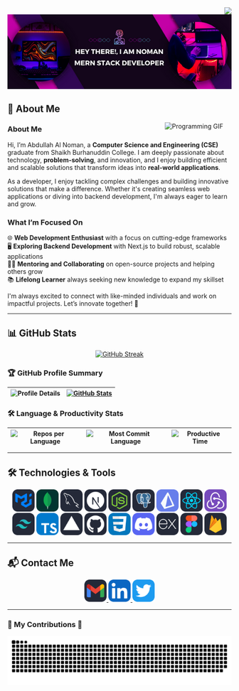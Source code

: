 <img align="right" src="https://visitor-badge.laobi.icu/badge?page_id=MIRNOMAN.MIRNOMAN" />

<div align="center">
  <img width="900px" src="/Hey There!, I am Noman.png" alt="Hey There! I am Noman" />
</div>

## 🚀 About Me  

<img align="right" width="150" src="./picture/programmer.gif" alt="Programming GIF" />

### **About Me**  
Hi, I’m Abdullah Al Noman, a **Computer Science and Engineering (CSE)** graduate from Shaikh Burhanuddin College. I am deeply passionate about technology, **problem-solving**, and innovation, and I enjoy building efficient and scalable solutions that transform ideas into **real-world applications**.

As a developer, I enjoy tackling complex challenges and building innovative solutions that make a difference. Whether it's creating seamless web applications or diving into backend development, I'm always eager to learn and grow.

### **What I’m Focused On**  
🌐 **Web Development Enthusiast** with a focus on cutting-edge frameworks  
🖥️ **Exploring Backend Development** with Next.js to build robust, scalable applications  
👨‍💻 **Mentoring and Collaborating** on open-source projects and helping others grow  
📚 **Lifelong Learner** always seeking new knowledge to expand my skillset

I'm always excited to connect with like-minded individuals and work on impactful projects. Let’s innovate together! 🚀  


---

## 📊 GitHub Stats  

<div align="center">

[![GitHub Streak](https://streak-stats.demolab.com?user=MIRNOMAN&theme=windows-dark&card_width=800)](https://git.io/streak-stats)

</div>


### 🏆 GitHub Profile Summary

<div align="center">

| ![Profile Details](http://github-profile-summary-cards.vercel.app/api/cards/profile-details?username=MIRNOMAN&theme=vue&card_width=500) | [![GitHub Stats](https://github-readme-stats.vercel.app/api?username=MIRNOMAN)](https://github.com/anuraghazra/github-readme-stats) |
|:--:|:--:|

</div>

### 🛠️ Language & Productivity Stats

| ![Repos per Language](http://github-profile-summary-cards.vercel.app/api/cards/repos-per-language?username=MIRNOMAN&theme=vue) | ![Most Commit Language](http://github-profile-summary-cards.vercel.app/api/cards/most-commit-language?username=MIRNOMAN&theme=vue) | ![Productive Time](http://github-profile-summary-cards.vercel.app/api/cards/productive-time?username=MIRNOMAN&theme=vue&utcOffset=8) |
|:--:|:--:|:--:|



---

## 🛠️ Technologies & Tools  

<div align="center">
  <img src="MaterialUI-Dark.svg" alt="Material UI" width="50" height="50" class="transition-transform duration-300 transform hover:scale-110"/>
  <img src="MongoDB.svg" alt="MongoDB" width="50" height="50" class="transition-transform duration-300 transform hover:scale-110"/>
  <img src="MySQL-Dark.svg" alt="MySQL" width="50" height="50" class="transition-transform duration-300 transform hover:scale-110"/>
  <img src="NextJS-Dark.svg" alt="Next.js" width="50" height="50" class="transition-transform duration-300 transform hover:scale-110"/>
  <img src="NodeJS-Dark.svg" alt="Node.js" width="50" height="50" class="transition-transform duration-300 transform hover:scale-110"/>
  <img src="PostgreSQL-Dark.svg" alt="PostgreSQL" width="50" height="50" class="transition-transform duration-300 transform hover:scale-110"/>
  <img src="Prisma.svg" alt="Prisma" width="50" height="50" class="transition-transform duration-300 transform hover:scale-110"/>
  <img src="React-Dark.svg" alt="React" width="50" height="50" class="transition-transform duration-300 transform hover:scale-110"/>
  <img src="Redux.svg" alt="Redux" width="50" height="50" class="transition-transform duration-300 transform hover:scale-110"/>
  <img src="TailwindCSS-Dark.svg" alt="Tailwind CSS" width="50" height="50" class="transition-transform duration-300 transform hover:scale-110"/>
  <img src="TypeScript.svg" alt="TypeScript" width="50" height="50" class="transition-transform duration-300 transform hover:scale-110"/>
  <img src="Vercel-Dark.svg" alt="Vercel" width="50" height="50" class="transition-transform duration-300 transform hover:scale-110"/>
  <img src="Github-Dark.svg" alt="GitHub" width="50" height="50" class="transition-transform duration-300 transform hover:scale-110"/>
  <img src="CSS.svg" alt="CSS" width="50" height="50" class="transition-transform duration-300 transform hover:scale-110"/>
  <img src="Discord.svg" alt="Discord" width="50" height="50" class="transition-transform duration-300 transform hover:scale-110"/>
  <img src="ExpressJS-Dark.svg" alt="Express.js" width="50" height="50" class="transition-transform duration-300 transform hover:scale-110"/>
  <img src="Figma-Dark.svg" alt="Figma" width="50" height="50" class="transition-transform duration-300 transform hover:scale-110"/>
  <img src="Firebase-Dark.svg" alt="Firebase" width="50" height="50" class="transition-transform duration-300 transform hover:scale-110"/>
</div>


---

## 📬 Contact Me  

<div align="center">
  <a href="mailto:abdullahalnoman1509@gmail.com">
    <img src="Gmail-Dark.svg" alt="Gmail" width="50" height="50"/>
  </a>
  <a href="https://www.linkedin.com/in/abdullah-al-noman-b154692a3" target="_blank">
    <img src="LinkedIn.svg" alt="LinkedIn" width="50" height="50"/>
  </a>
  <a href="https://x.com/mirnoman27139" target="_blank">
    <img src="Twitter.svg" alt="Twitter" width="50" height="50"/>
  </a>
</div>

---

### 🐍 My Contributions 🐍
<div align="center">
  <img alt="GitHub Contribution Grid Snake Animation" src="https://raw.githubusercontent.com/MIRNOMAN/MIRNOMAN/output/github-contribution-grid-snake.svg">
  <br><br>
</div>


